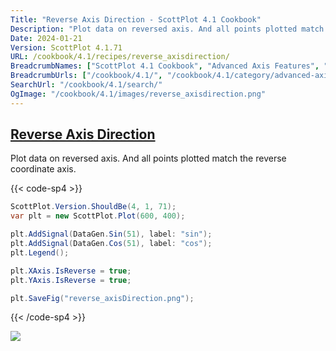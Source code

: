 ```yaml
---
Title: "Reverse Axis Direction - ScottPlot 4.1 Cookbook"
Description: "Plot data on reversed axis. And all points plotted match the reverse coordinate axis."
Date: 2024-01-21
Version: ScottPlot 4.1.71
URL: /cookbook/4.1/recipes/reverse_axisdirection/
BreadcrumbNames: ["ScottPlot 4.1 Cookbook", "Advanced Axis Features", "Reverse Axis Direction"]
BreadcrumbUrls: ["/cookbook/4.1/", "/cookbook/4.1/category/advanced-axis-features", "/cookbook/4.1/recipes/reverse_axisdirection/"]
SearchUrl: "/cookbook/4.1/search/"
OgImage: "/cookbook/4.1/images/reverse_axisdirection.png"
---
```


<h2><a id='reverse-axis-direction' href='/cookbook/4.1/recipes/reverse_axisdirection/'>Reverse Axis Direction</a></h2>

Plot data on reversed axis. And all points plotted match the reverse coordinate axis.

{{< code-sp4 >}}

```cs
ScottPlot.Version.ShouldBe(4, 1, 71);
var plt = new ScottPlot.Plot(600, 400);

plt.AddSignal(DataGen.Sin(51), label: "sin");
plt.AddSignal(DataGen.Cos(51), label: "cos");
plt.Legend();

plt.XAxis.IsReverse = true;
plt.YAxis.IsReverse = true;

plt.SaveFig("reverse_axisDirection.png");
```

{{< /code-sp4 >}}

<img src='../../images/reverse_axisdirection.png' class='d-block mx-auto my-5' />


